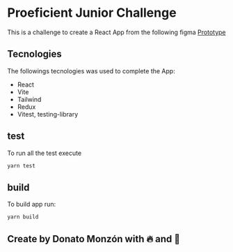 # Proeficient Junior Challenge

This is a challenge to create a React App from the following figma
[Prototype](https://www.figma.com/file/77PMXyRGAnT88URIpfWR3J/Frontend-Challenge-1.1?node-id=0%3A1&t=qZCt9ht4uiuxp6L5-0)


## Tecnologies
The followings tecnologies was used to complete the App:

- React
- Vite
- Tailwind
- Redux
- Vitest, testing-library

## test
To run all the test execute
```bash
yarn test
```

## build
To build app run:
```bash
yarn build
```

## Create by Donato Monzón with 🔥 and 💓
